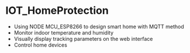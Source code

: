 # IOT_HomeProtection
- Using NODE MCU_ESP8266 to design smart home with MQTT method
- Monitor indoor temperature and humidity
- Visually display tracking parameters on the web interface
- Control home devices
